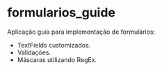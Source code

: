 # formularios_guide

Aplicação guia para implementação de formulários:

- TextFields customizados. 
- Validações.
- Máscaras utilizando RegEx.


